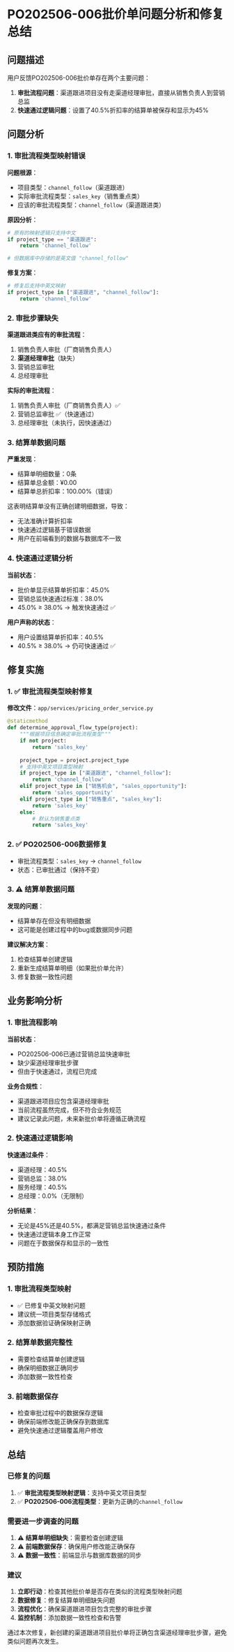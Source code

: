 # PO202506-006批价单问题分析和修复总结

## 问题描述

用户反馈PO202506-006批价单存在两个主要问题：
1. **审批流程问题**：渠道跟进项目没有走渠道经理审批，直接从销售负责人到营销总监
2. **快速通过逻辑问题**：设置了40.5%折扣率的结算单被保存和显示为45%

## 问题分析

### 1. 审批流程类型映射错误

**问题根源**：
- 项目类型：`channel_follow`（渠道跟进）
- 实际审批流程类型：`sales_key`（销售重点类）
- 应该的审批流程类型：`channel_follow`（渠道跟进类）

**原因分析**：
```python
# 原有的映射逻辑只支持中文
if project_type == "渠道跟进":
    return 'channel_follow'

# 但数据库中存储的是英文值 "channel_follow"
```

**修复方案**：
```python
# 修复后支持中英文映射
if project_type in ["渠道跟进", "channel_follow"]:
    return 'channel_follow'
```

### 2. 审批步骤缺失

**渠道跟进类应有的审批流程**：
1. 销售负责人审批（厂商销售负责人）
2. **渠道经理审批**（缺失）
3. 营销总监审批
4. 总经理审批

**实际的审批流程**：
1. 销售负责人审批（厂商销售负责人）✅
2. 营销总监审批 ✅（快速通过）
3. 总经理审批（未执行，因快速通过）

### 3. 结算单数据问题

**严重发现**：
- 结算单明细数量：0条
- 结算单总金额：¥0.00
- 结算单总折扣率：100.00%（错误）

这表明结算单没有正确创建明细数据，导致：
- 无法准确计算折扣率
- 快速通过逻辑基于错误数据
- 用户在前端看到的数据与数据库不一致

### 4. 快速通过逻辑分析

**当前状态**：
- 批价单显示结算单折扣率：45.0%
- 营销总监快速通过标准：38.0%
- 45.0% ≥ 38.0% → 触发快速通过 ✅

**用户声称的状态**：
- 用户设置结算单折扣率：40.5%
- 40.5% ≥ 38.0% → 仍可快速通过 ✅

## 修复实施

### 1. ✅ 审批流程类型映射修复

**修改文件**：`app/services/pricing_order_service.py`

```python
@staticmethod
def determine_approval_flow_type(project):
    """根据项目信息确定审批流程类型"""
    if not project:
        return 'sales_key'
    
    project_type = project.project_type
    # 支持中英文项目类型映射
    if project_type in ["渠道跟进", "channel_follow"]:
        return 'channel_follow'
    elif project_type in ["销售机会", "sales_opportunity"]:
        return 'sales_opportunity'
    elif project_type in ["销售重点", "sales_key"]:
        return 'sales_key'
    else:
        # 默认为销售重点类
        return 'sales_key'
```

### 2. ✅ PO202506-006数据修复

- 审批流程类型：`sales_key` → `channel_follow`
- 状态：已审批通过（保持不变）

### 3. ⚠️ 结算单数据问题

**发现的问题**：
- 结算单存在但没有明细数据
- 这可能是创建过程中的bug或数据同步问题

**建议解决方案**：
1. 检查结算单创建逻辑
2. 重新生成结算单明细（如果批价单允许）
3. 修复数据一致性问题

## 业务影响分析

### 1. 审批流程影响

**当前状态**：
- PO202506-006已通过营销总监快速审批
- 缺少渠道经理审批步骤
- 但由于快速通过，流程已完成

**业务合规性**：
- 渠道跟进项目应包含渠道经理审批
- 当前流程虽然完成，但不符合业务规范
- 建议记录此问题，未来新批价单将遵循正确流程

### 2. 快速通过逻辑影响

**快速通过条件**：
- 渠道经理：40.5%
- 营销总监：38.0%
- 服务经理：40.5%
- 总经理：0.0%（无限制）

**分析结果**：
- 无论是45%还是40.5%，都满足营销总监快速通过条件
- 快速通过逻辑本身工作正常
- 问题在于数据保存和显示的一致性

## 预防措施

### 1. 审批流程类型映射

- ✅ 已修复中英文映射问题
- 建议统一项目类型存储格式
- 添加数据验证确保映射正确

### 2. 结算单数据完整性

- 需要检查结算单创建逻辑
- 确保明细数据正确同步
- 添加数据一致性检查

### 3. 前端数据保存

- 检查审批过程中的数据保存逻辑
- 确保前端修改能正确保存到数据库
- 避免快速通过逻辑覆盖用户修改

## 总结

### 已修复的问题

1. ✅ **审批流程类型映射逻辑**：支持中英文项目类型
2. ✅ **PO202506-006流程类型**：更新为正确的`channel_follow`

### 需要进一步调查的问题

1. ⚠️ **结算单明细缺失**：需要检查创建逻辑
2. ⚠️ **前端数据保存**：确保用户修改能正确保存
3. ⚠️ **数据一致性**：前端显示与数据库数据的同步

### 建议

1. **立即行动**：检查其他批价单是否存在类似的流程类型映射问题
2. **数据修复**：修复结算单明细缺失问题
3. **流程优化**：确保渠道跟进项目包含完整的审批步骤
4. **监控机制**：添加数据一致性检查和告警

通过本次修复，新创建的渠道跟进项目批价单将正确包含渠道经理审批步骤，避免类似问题再次发生。 